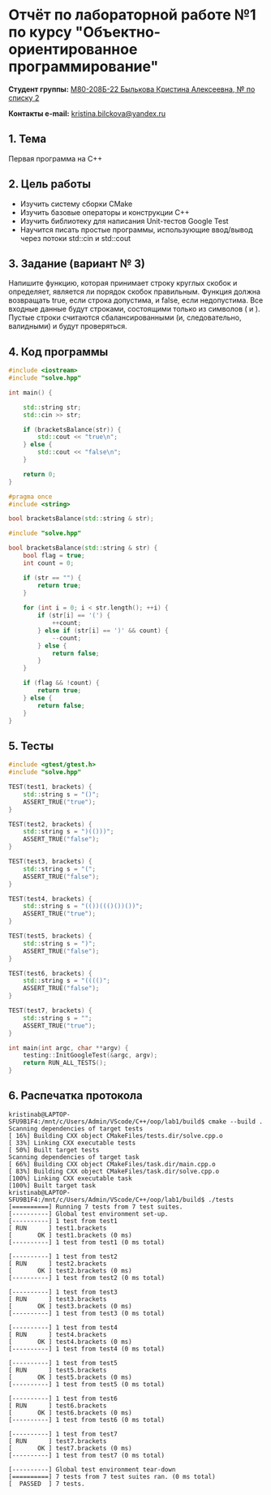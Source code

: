 # Отчёт по лабораторной работе №1 по курсу "Объектно-ориентированное программирование"

<b>Студент группы:</b> <ins>М80-208Б-22 Былькова Кристина Алексеевна, № по списку 2</ins> 

<b>Контакты e-mail:</b> <ins>kristina.bilckova@yandex.ru</ins>

## 1. Тема
Первая программа на C++

## 2. Цель работы
- Изучить систему сборки CMake
- Изучить базовые операторы и конструкции C++
- Изучить библиотеку для написания Unit-тестов Google Test
- Научится писать простые программы, использующие ввод/вывод через потоки std::cin и std::cout

## 3. Задание (вариант № 3)
Напишите функцию, которая принимает строку круглых скобок и определяет, является ли порядок скобок правильным. Функция должна возвращать true, если строка допустима, и false, если недопустима.
Все входные данные будут строками, состоящими только из символов ( и ).
Пустые строки считаются сбалансированными (и, следовательно, валидными) и будут проверяться.

## 4. Код программы

```:src/main.cpp
#include <iostream>
#include "solve.hpp"

int main() {

    std::string str;
    std::cin >> str;

    if (bracketsBalance(str)) {
        std::cout << "true\n";
    } else {
        std::cout << "false\n";
    }

    return 0;
}
```

```:src/solve.hpp
#pragma once
#include <string>

bool bracketsBalance(std::string & str);
```

```:src/solve.cpp
#include "solve.hpp"

bool bracketsBalance(std::string & str) {
    bool flag = true;
    int count = 0;

    if (str == "") {
        return true;
    }
    
    for (int i = 0; i < str.length(); ++i) {
        if (str[i] == '(') {
            ++count; 
        } else if (str[i] == ')' && count) {
            --count;
        } else {
            return false;
        }
    }

    if (flag && !count) {
        return true;
    } else {
        return false;
    }
}
```

## 5. Тесты

```:src/tests.cpp
#include <gtest/gtest.h>
#include "solve.hpp"

TEST(test1, brackets) {
    std::string s = "()";
    ASSERT_TRUE("true");
}

TEST(test2, brackets) {
    std::string s = ")(()))";
    ASSERT_TRUE("false");
}

TEST(test3, brackets) {
    std::string s = "(";
    ASSERT_TRUE("false");
}

TEST(test4, brackets) {
    std::string s = "(())((()())())";
    ASSERT_TRUE("true");
}

TEST(test5, brackets) {
    std::string s = ")";
    ASSERT_TRUE("false");
}

TEST(test6, brackets) {
    std::string s = "(((()";
    ASSERT_TRUE("false");
}

TEST(test7, brackets) {
    std::string s = "";
    ASSERT_TRUE("true");
}

int main(int argc, char **argv) {
    testing::InitGoogleTest(&argc, argv);
    return RUN_ALL_TESTS();
}
```

## 6. Распечатка протокола 

```
kristinab@LAPTOP-SFU9B1F4:/mnt/c/Users/Admin/VScode/C++/oop/lab1/build$ cmake --build .
Scanning dependencies of target tests
[ 16%] Building CXX object CMakeFiles/tests.dir/solve.cpp.o
[ 33%] Linking CXX executable tests
[ 50%] Built target tests
Scanning dependencies of target task
[ 66%] Building CXX object CMakeFiles/task.dir/main.cpp.o
[ 83%] Building CXX object CMakeFiles/task.dir/solve.cpp.o
[100%] Linking CXX executable task
[100%] Built target task
kristinab@LAPTOP-SFU9B1F4:/mnt/c/Users/Admin/VScode/C++/oop/lab1/build$ ./tests
[==========] Running 7 tests from 7 test suites.
[----------] Global test environment set-up.
[----------] 1 test from test1
[ RUN      ] test1.brackets
[       OK ] test1.brackets (0 ms)
[----------] 1 test from test1 (0 ms total)

[----------] 1 test from test2
[ RUN      ] test2.brackets
[       OK ] test2.brackets (0 ms)
[----------] 1 test from test2 (0 ms total)

[----------] 1 test from test3
[ RUN      ] test3.brackets
[       OK ] test3.brackets (0 ms)
[----------] 1 test from test3 (0 ms total)

[----------] 1 test from test4
[ RUN      ] test4.brackets
[       OK ] test4.brackets (0 ms)
[----------] 1 test from test4 (0 ms total)

[----------] 1 test from test5
[ RUN      ] test5.brackets
[       OK ] test5.brackets (0 ms)
[----------] 1 test from test5 (0 ms total)

[----------] 1 test from test6
[ RUN      ] test6.brackets
[       OK ] test6.brackets (0 ms)
[----------] 1 test from test6 (0 ms total)

[----------] 1 test from test7
[ RUN      ] test7.brackets
[       OK ] test7.brackets (0 ms)
[----------] 1 test from test7 (0 ms total)

[----------] Global test environment tear-down
[==========] 7 tests from 7 test suites ran. (0 ms total)
[  PASSED  ] 7 tests.
```